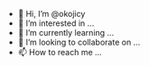 - 👋 Hi, I’m @okojicy
- 👀 I’m interested in ...
- 🌱 I’m currently learning ...
- 💞️ I’m looking to collaborate on ...
- 📫 How to reach me ...

<!---
okojicy/okojicy is a ✨ special ✨ repository because its `README.md` (this file) appears on your GitHub profile.
You can click the Preview link to take a look at your changes.
--->
